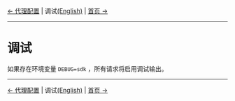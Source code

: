 [← 代理配置](6-Proxy-CN.md) | 调试[(English)](7-Debug-EN.md) | [首页 →](../README_zh.md)
***

# 调试
如果存在环境变量 `DEBUG=sdk` ，所有请求将启用调试输出。

***
[← 代理配置](6-Proxy-CN.md) | 调试[(English)](7-Debug-EN.md) | [首页 →](../README_zh.md)